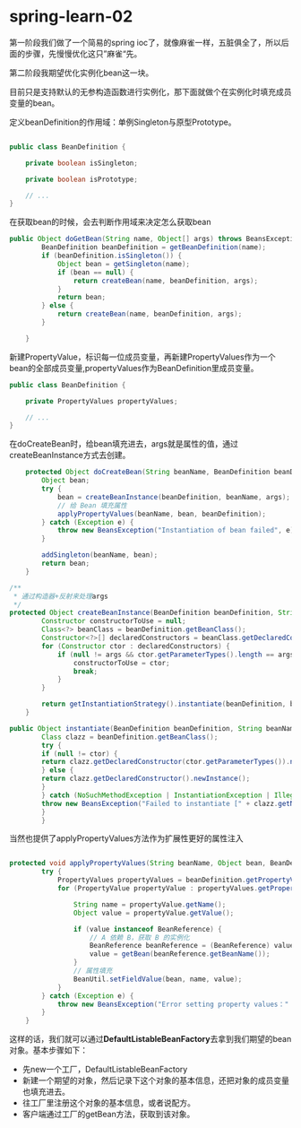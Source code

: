# spring-learn-02

第一阶段我们做了一个简易的spring ioc了，就像麻雀一样，五脏俱全了，所以后面的步骤，先慢慢优化这只”麻雀“先。

第二阶段我期望优化实例化bean这一块。

目前只是支持默认的无参构造函数进行实例化，那下面就做个在实例化时填充成员变量的bean。

定义beanDefinition的作用域：单例Singleton与原型Prototype。

```java

public class BeanDefinition {

    private boolean isSingleton;

    private boolean isPrototype;

    // ...
}

```

在获取bean的时候，会去判断作用域来决定怎么获取bean
```java
public Object doGetBean(String name, Object[] args) throws BeansException {
		BeanDefinition beanDefinition = getBeanDefinition(name);
		if (beanDefinition.isSingleton()) {
			Object bean = getSingleton(name);
			if (bean == null) {
				return createBean(name, beanDefinition, args);
			}
			return bean;
		} else {
			return createBean(name, beanDefinition, args);
		}

	}

```


新建PropertyValue，标识每一位成员变量，再新建PropertyValues作为一个bean的全部成员变量,propertyValues作为BeanDefinition里成员变量。

```java
public class BeanDefinition {

    private PropertyValues propertyValues;

    // ...
}


```

在doCreateBean时，给bean填充进去，args就是属性的值，通过createBeanInstance方式去创建。

```java
	protected Object doCreateBean(String beanName, BeanDefinition beanDefinition, Object[] args) throws BeansException {
		Object bean;
		try {
			bean = createBeanInstance(beanDefinition, beanName, args);
			// 给 Bean 填充属性
			applyPropertyValues(beanName, bean, beanDefinition);
		} catch (Exception e) {
			throw new BeansException("Instantiation of bean failed", e);
		}

		addSingleton(beanName, bean);
		return bean;
	}

```
```java
/**
 * 通过构造器+反射来处理args
 */
protected Object createBeanInstance(BeanDefinition beanDefinition, String beanName, Object[] args) {
		Constructor constructorToUse = null;
		Class<?> beanClass = beanDefinition.getBeanClass();
		Constructor<?>[] declaredConstructors = beanClass.getDeclaredConstructors();
		for (Constructor ctor : declaredConstructors) {
			if (null != args && ctor.getParameterTypes().length == args.length) {
				constructorToUse = ctor;
				break;
			}
		}

		return getInstantiationStrategy().instantiate(beanDefinition, beanName, constructorToUse, args);
	}

public Object instantiate(BeanDefinition beanDefinition, String beanName, Constructor ctor, Object[] args) throws BeansException {
        Class clazz = beanDefinition.getBeanClass();
        try {
        if (null != ctor) {
        return clazz.getDeclaredConstructor(ctor.getParameterTypes()).newInstance(args);
        } else {
        return clazz.getDeclaredConstructor().newInstance();
        }
        } catch (NoSuchMethodException | InstantiationException | IllegalAccessException | InvocationTargetException e) {
        throw new BeansException("Failed to instantiate [" + clazz.getName() + "]", e);
        }
        }

```

当然也提供了applyPropertyValues方法作为扩展性更好的属性注入

```java

protected void applyPropertyValues(String beanName, Object bean, BeanDefinition beanDefinition) {
		try {
			PropertyValues propertyValues = beanDefinition.getPropertyValues();
			for (PropertyValue propertyValue : propertyValues.getPropertyValues()) {

				String name = propertyValue.getName();
				Object value = propertyValue.getValue();

				if (value instanceof BeanReference) {
					// A 依赖 B，获取 B 的实例化
					BeanReference beanReference = (BeanReference) value;
					value = getBean(beanReference.getBeanName());
				}
				// 属性填充
				BeanUtil.setFieldValue(bean, name, value);
			}
		} catch (Exception e) {
			throw new BeansException("Error setting property values：" + beanName);
		}
	}

```

这样的话，我们就可以通过**DefaultListableBeanFactory**去拿到我们期望的bean对象。基本步骤如下：
- 先new一个工厂，DefaultListableBeanFactory
- 新建一个期望的对象，然后记录下这个对象的基本信息，还把对象的成员变量也填充进去。
- 往工厂里注册这个对象的基本信息，或者说配方。
- 客户端通过工厂的getBean方法，获取到该对象。
